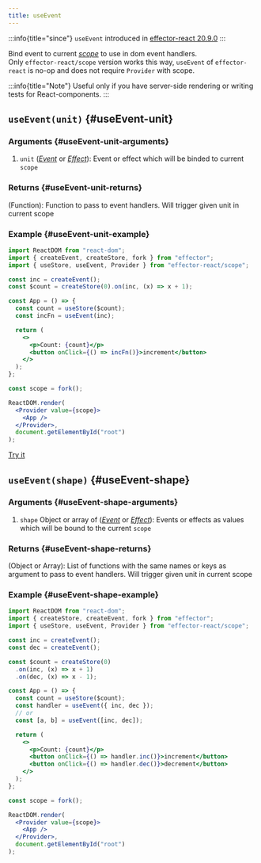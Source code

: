 ```yaml
---
title: useEvent
---
```


:::info{title="since"}
`useEvent` introduced in [effector-react 20.9.0](https://changelog.effector.dev/#effector-20-9-0)
:::

Bind event to current [_scope_](/en/api/effector/Scope) to use in dom event handlers.<br/>
Only `effector-react/scope` version works this way, `useEvent` of `effector-react` is no-op and does not require `Provider` with scope.

:::info{title="Note"}
Useful only if you have server-side rendering or writing tests for React-components.
:::

## `useEvent(unit)` {#useEvent-unit}

### Arguments {#useEvent-unit-arguments}

1. `unit` ([_Event_](/en/api/effector/Event) or [_Effect_](/en/api/effector/Effect)): Event or effect which will be binded to current `scope`

### Returns {#useEvent-unit-returns}

(Function): Function to pass to event handlers. Will trigger given unit in current scope

### Example {#useEvent-unit-example}

```jsx
import ReactDOM from "react-dom";
import { createEvent, createStore, fork } from "effector";
import { useStore, useEvent, Provider } from "effector-react/scope";

const inc = createEvent();
const $count = createStore(0).on(inc, (x) => x + 1);

const App = () => {
  const count = useStore($count);
  const incFn = useEvent(inc);

  return (
    <>
      <p>Count: {count}</p>
      <button onClick={() => incFn()}>increment</button>
    </>
  );
};

const scope = fork();

ReactDOM.render(
  <Provider value={scope}>
    <App />
  </Provider>,
  document.getElementById("root")
);
```

[Try it](https://share.effector.dev/GyiJvLdo)

## `useEvent(shape)` {#useEvent-shape}

### Arguments {#useEvent-shape-arguments}

1. `shape` Object or array of ([_Event_](/en/api/effector/Event) or [_Effect_](/en/api/effector/Effect)): Events or effects as values which will be bound to the current `scope`

### Returns {#useEvent-shape-returns}

(Object or Array): List of functions with the same names or keys as argument to pass to event handlers. Will trigger given unit in current scope

### Example {#useEvent-shape-example}

```jsx
import ReactDOM from "react-dom";
import { createStore, createEvent, fork } from "effector";
import { useStore, useEvent, Provider } from "effector-react/scope";

const inc = createEvent();
const dec = createEvent();

const $count = createStore(0)
  .on(inc, (x) => x + 1)
  .on(dec, (x) => x - 1);

const App = () => {
  const count = useStore($count);
  const handler = useEvent({ inc, dec });
  // or
  const [a, b] = useEvent([inc, dec]);

  return (
    <>
      <p>Count: {count}</p>
      <button onClick={() => handler.inc()}>increment</button>
      <button onClick={() => handler.dec()}>decrement</button>
    </>
  );
};

const scope = fork();

ReactDOM.render(
  <Provider value={scope}>
    <App />
  </Provider>,
  document.getElementById("root")
);
```

